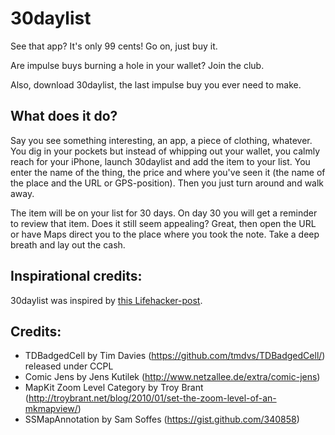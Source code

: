 # 30daylist

See that app? It's only 99 cents! Go on, just buy it.

Are impulse buys burning a hole in your wallet? Join the club.

Also, download 30daylist, the last impulse buy you ever need to make.

## What does it do?

Say you see something interesting, an app, a piece of clothing, whatever. You dig in your pockets but instead of whipping out your wallet, you calmly reach for your iPhone, launch 30daylist and add the item to your list. You enter the name of the thing, the price and where you've seen it (the name of the place and the URL or GPS-position). Then you just turn around and walk away.

The item will be on your list for 30 days. On day 30 you will get a reminder to review that item. Does it still seem appealing? Great, then open the URL or have Maps direct you to the place where you took the note. Take a deep breath and lay out the cash.

## Inspirational credits:

30daylist was inspired by [this Lifehacker-post](http://lifehacker.com/5331634/skip-impulse-buys-with-a-30+day-list).


## Credits:

* TDBadgedCell by Tim Davies (https://github.com/tmdvs/TDBadgedCell/) released under CCPL
* Comic Jens by Jens Kutilek (http://www.netzallee.de/extra/comic-jens)
* MapKit Zoom Level Category by Troy Brant (http://troybrant.net/blog/2010/01/set-the-zoom-level-of-an-mkmapview/)
* SSMapAnnotation by Sam Soffes (https://gist.github.com/340858)

